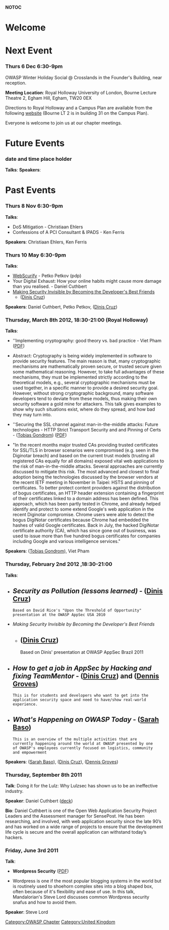 __NOTOC__

# Welcome

# Next Event

### Thurs 6 Dec 6:30-9pm

OWASP Winter Holiday Social @ Crosslands in the Founder's Building, near
reception.

**Meeting Location**: Royal Holloway University of London, Bourne
Lecture Theatre 2, Egham Hill, Egham, TW20 0EX

Directions to Royal Holloway and a Campus Plan are available from the
following [website](http://www.rhul.ac.uk/aboutus/locationmap/home.aspx)
(Bourne LT 2 is in building 31 on the Campus Plan).

Everyone is welcome to join us at our chapter meetings.

# Future Events

### date and time place holder

**Talks**: **Speakers**:

# Past Events

### Thurs 8 Nov 6:30-9pm

**Talks**:

  - DoS Mitigation - Christiaan Ehlers
  - Confessions of A PCI Consultant & IPADS - Ken Ferris

**Speakers**: Christiaan Ehlers, Ken Ferris

### Thurs 10 May 6:30-9pm

**Talks**:

  - [WebScurify](http://www.websecurify.com) - Petko Petkov (pdp)
  - Your Digital Exhaust: How your online habits might cause more damage
    than you realised. - Daniel Cuthbert
  - [Making Security Invisible by Becoming the Developer's Best
    Friends](http://diniscruz.blogspot.co.uk/2012/04/making-security-invisible-by-becoming.html)
    - ([Dinis Cruz](https://www.owasp.org/index.php/User:Dinis_Cruz))

**Speakers**: Daniel Cuthbert, Petko Petkov, ([Dinis
Cruz](https://www.owasp.org/index.php/User:Dinis_Cruz))

### Thursday, March 8th 2012, 18:30-21:00 (Royal Holloway)

**Talks**:

  - ''Implementing cryptography: good theory vs. bad practice - Viet
    Pham ([PDF](https://www.owasp.org/images/c/c5/OwaspTalkMarch.pdf))

<!-- end list -->

  -
    Abstract: Cryptography is being widely implemented in software to
    provide security features. The main reason is that, many
    cryptographic mechanisms are mathematically proven secure, or
    trusted secure given some mathematical reasoning. However, to take
    full advantages of these mechanisms, they must be implemented
    strictly according to the theoretical models, e.g., several
    cryptographic mechanisms must be used together, in a specific manner
    to provide a desired security goal. However, without strong
    cryptographic background, many software developers tend to deviate
    from these models, thus making their own security software a gold
    mine for attackers. This talk gives examples to show why such
    situations exist, where do they spread, and how bad they may turn
    into.

<!-- end list -->

  - ''Securing the SSL channel against man-in-the-middle attacks: Future
    technologies - HTTP Strict Transport Security and and Pinning of
    Certs - ([Tobias
    Gondrom](https://www.owasp.org/index.php/User:Tgondrom))
    ([PDF](http://www.gondrom.org/owasp/presentations/OWASP_defending-MITMA_RHUL.pdf))

<!-- end list -->

  -
    "In the recent months major trusted CAs providing trusted
    certificates for SSL/TLS in browser scenarios were compromised (e.g.
    seen in the Diginotar breach) and based on the current trust models
    (trusting all registered CAs equally for all domains) exposed vital
    web applications to the risk of man-in-the-middle attacks. Several
    approaches are currently discussed to mitigate this risk. The most
    advanced and closest to final adoption being the technologies
    discussed by the browser vendors at the recent IETF meeting in
    November in Taipei: HSTS and pinning of certificates. To better
    protect content providers against the distribution of bogus
    certificates, an HTTP header extension containing a fingerprint of
    their certificates linked to a domain address has been defined. This
    approach, which has been partly tested in Chrome, and already helped
    identify and protect to some extend Google's web application in the
    recent Diginotar compromise. Chrome users were able to detect the
    bogus DigiNotar certificates because Chrome had embedded the hashes
    of valid Google certificates. Back in July, the hacked DigiNotar
    certificate authority (CA), which has since gone out of business,
    was used to issue more than five hundred bogus certificates for
    companies including Google and various intelligence services."

**Speakers**: ([Tobias
Gondrom](https://www.owasp.org/index.php/User:Tgondrom)), Viet Pham

### Thursday, February 2nd 2012 ,18:30-21:00

**Talks**:

  - *Security as Pollution (lessons learned)* - ([Dinis
    Cruz](https://www.owasp.org/index.php/User:Dinis_Cruz))
      -
        Based on David Rice's "Upon the Threshold of Opportunity"
        presentation at the OWASP AppSec USA 2010

<!-- end list -->

  - *Making Security Invisible by Becoming the Developer's Best Friends*
    - ([Dinis Cruz](https://www.owasp.org/index.php/User:Dinis_Cruz))
      -
        Based on Dinis' presentation at OWASP AppSec Brazil 2011

<!-- end list -->

  - *How to get a job in AppSec by Hacking and fixing TeamMentor* -
    ([Dinis Cruz](https://www.owasp.org/index.php/User:Dinis_Cruz)) and
    ([Dennis
    Groves](https://www.owasp.org/index.php/User:Dennis_Groves))
      -
        This is for students and developers who want to get into the
        application security space and need to have/show real-world
        experience.

<!-- end list -->

  - *What's Happening on OWASP Today* - ([Sarah
    Baso](https://www.owasp.org/index.php/User:Sarah_Baso))
      -
        This is an overview of the multiple activities that are
        currently happening around the world at OWASP presented by one
        of OWASP's employees currently focused on logistics, community
        and empowerment

**Speakers**: ([Sarah
Baso](https://www.owasp.org/index.php/User:Sarah_Baso)), ([Dinis
Cruz](https://www.owasp.org/index.php/User:Dinis_Cruz)), ([Dennis
Groves](https://www.owasp.org/index.php/User:Dennis_Groves))

### Thursday, September 8th 2011

**Talk**: Doing it for the Lulz: Why Lulzsec has shown us to be an
ineffective industry.

**Speaker**: Daniel Cuthbert
([deck](http://prezi.com/ylfkkek0vb-r/all-aboard-the-lulz-boat/))

**Bio**: Daniel Cuthbert is one of the Open Web Application Security
Project Leaders and the Assessment manager for SensePost. He has been
researching, and involved, with web application security since the late
90’s and has worked on a wide range of projects to ensure that the
development life cycle is secure and the overall application can
withstand today’s hackers.

### Friday, June 3rd 2011

**Talk**:

  - **Wordpress Security**
    ([PDF](Media:Wordpress-security-ext.pdf "wikilink"))

<!-- end list -->

  -
    Wordpress is one if the most popular blogging systems in the world
    but is routinely used to shoehorn complex sites into a blog shaped
    box, often because of it's flexibility and ease of use. In this
    talk, Mandalorian's Steve Lord discusses common Wordpress security
    snafus and how to avoid them.

**Speaker**: Steve Lord

<headertabs />

[Category:OWASP Chapter](Category:OWASP_Chapter "wikilink")
[Category:United Kingdom](Category:United_Kingdom "wikilink")